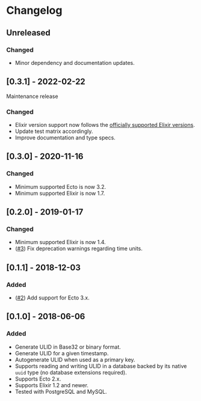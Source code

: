 # Changelog

## Unreleased

### Changed

- Minor dependency and documentation updates.

## [0.3.1] - 2022-02-22

Maintenance release

### Changed

- Elixir version support now follows the
  [officially supported Elixir versions](https://hexdocs.pm/elixir/1.13/compatibility-and-deprecations.html).
- Update test matrix accordingly.
- Improve documentation and type specs.

## [0.3.0] - 2020-11-16

### Changed

- Minimum supported Ecto is now 3.2.
- Minimum supported Elixir is now 1.7.

## [0.2.0] - 2019-01-17

### Changed

- Minimum supported Elixir is now 1.4.
- ([#3](https://github.com/TheRealReal/ecto-ulid/pull/3))
  Fix deprecation warnings regarding time units.

## [0.1.1] - 2018-12-03

### Added

- ([#2](https://github.com/TheRealReal/ecto-ulid/pull/2))
  Add support for Ecto 3.x.

## [0.1.0] - 2018-06-06

### Added

- Generate ULID in Base32 or binary format.
- Generate ULID for a given timestamp.
- Autogenerate ULID when used as a primary key.
- Supports reading and writing ULID in a database backed by its native `uuid` type (no database
  extensions required).
- Supports Ecto 2.x.
- Supports Elixir 1.2 and newer.
- Tested with PostgreSQL and MySQL.
